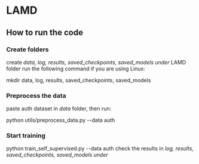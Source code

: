 # LAMD
## How to run the code
### Create folders
create *data, log, results, saved_checkpoints, saved_models under* LAMD folder
run the following command if you are using Linux:

  mkdir data, log, results, saved_checkpoints, saved_models

### Preprocess the data
paste auth dataset in *data* folder, then run:

  python utils/preprocess_data.py --data auth

### Start training

  python train_self_supervised.py --data auth
check the results in *log, results, saved_checkpoints, saved_models under* 
